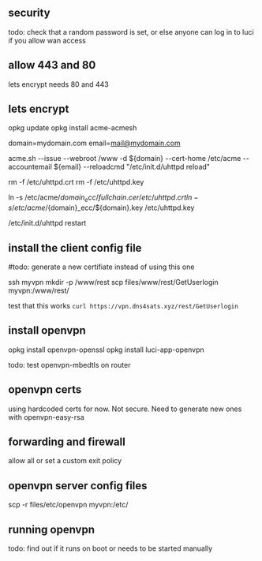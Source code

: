 ## security

todo: check that a random password is set, or else anyone can log in to luci if you allow wan access

## allow 443 and 80

lets encrypt needs 80 and 443

## lets encrypt

opkg update
opkg install acme-acmesh

domain=mydomain.com
email=mail@mydomain.com

acme.sh --issue --webroot /www -d ${domain} --cert-home /etc/acme --accountemail ${email} --reloadcmd "/etc/init.d/uhttpd reload"

rm -f /etc/uhttpd.crt
rm -f /etc/uhttpd.key

ln -s /etc/acme/${domain}_ecc/fullchain.cer /etc/uhttpd.crt
ln -s /etc/acme/${domain}_ecc/${domain}.key /etc/uhttpd.key

/etc/init.d/uhttpd restart

## install the client config file

#todo: generate a new certifiate instead of using this one

ssh myvpn mkdir -p /www/rest
scp files/www/rest/GetUserlogin  myvpn:/www/rest/

test that this works `curl https://vpn.dns4sats.xyz/rest/GetUserlogin`


## install openvpn

opkg install openvpn-openssl
opkg install luci-app-openvpn


todo: test openvpn-mbedtls on router

## openvpn certs

using hardcoded certs for now. Not secure. Need to generate new ones with openvpn-easy-rsa



## forwarding and firewall

allow all or set a custom exit policy

## openvpn server config files

scp -r files/etc/openvpn myvpn:/etc/

## running openvpn

todo: find out if it runs on boot or needs to be started manually

